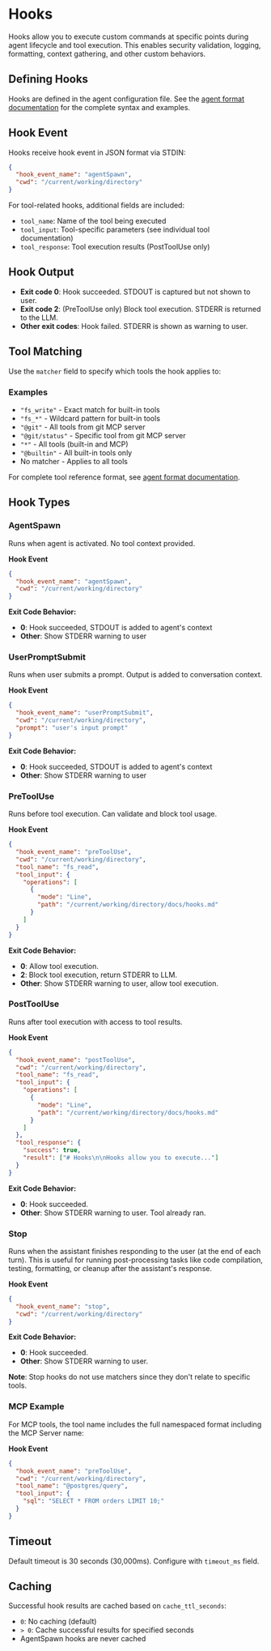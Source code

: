 # Hooks

Hooks allow you to execute custom commands at specific points during agent lifecycle and tool execution. This enables security validation, logging, formatting, context gathering, and other custom behaviors.

## Defining Hooks

Hooks are defined in the agent configuration file. See the [agent format documentation](agent-format.md#hooks-field) for the complete syntax and examples.

## Hook Event

Hooks receive hook event in JSON format via STDIN:

```json
{
  "hook_event_name": "agentSpawn",
  "cwd": "/current/working/directory"
}
```

For tool-related hooks, additional fields are included:
- `tool_name`: Name of the tool being executed
- `tool_input`: Tool-specific parameters (see individual tool documentation)
- `tool_response`: Tool execution results (PostToolUse only)

## Hook Output

- **Exit code 0**: Hook succeeded. STDOUT is captured but not shown to user.
- **Exit code 2**: (PreToolUse only) Block tool execution. STDERR is returned to the LLM.
- **Other exit codes**: Hook failed. STDERR is shown as warning to user.

## Tool Matching

Use the `matcher` field to specify which tools the hook applies to:

### Examples
- `"fs_write"` - Exact match for built-in tools
- `"fs_*"` - Wildcard pattern for built-in tools
- `"@git"` - All tools from git MCP server
- `"@git/status"` - Specific tool from git MCP server
- `"*"` - All tools (built-in and MCP)
- `"@builtin"` - All built-in tools only
- No matcher - Applies to all tools

For complete tool reference format, see [agent format documentation](agent-format.md#tools-field).

## Hook Types

### AgentSpawn

Runs when agent is activated. No tool context provided.

**Hook Event**
```json
{
  "hook_event_name": "agentSpawn",
  "cwd": "/current/working/directory"
}
```

**Exit Code Behavior:**
- **0**: Hook succeeded, STDOUT is added to agent's context
- **Other**: Show STDERR warning to user

### UserPromptSubmit

Runs when user submits a prompt. Output is added to conversation context.

**Hook Event**
```json
{
  "hook_event_name": "userPromptSubmit",
  "cwd": "/current/working/directory",
  "prompt": "user's input prompt"
}
```

**Exit Code Behavior:**
- **0**: Hook succeeded, STDOUT is added to agent's context
- **Other**: Show STDERR warning to user

### PreToolUse

Runs before tool execution. Can validate and block tool usage.

**Hook Event**
```json
{
  "hook_event_name": "preToolUse",
  "cwd": "/current/working/directory",
  "tool_name": "fs_read",
  "tool_input": {
    "operations": [
      {
        "mode": "Line",
        "path": "/current/working/directory/docs/hooks.md"
      }
    ]
  }
}
```

**Exit Code Behavior:**
- **0**: Allow tool execution.
- **2**: Block tool execution, return STDERR to LLM.
- **Other**: Show STDERR warning to user, allow tool execution.

### PostToolUse

Runs after tool execution with access to tool results.

**Hook Event**
```json
{
  "hook_event_name": "postToolUse",
  "cwd": "/current/working/directory",
  "tool_name": "fs_read",
  "tool_input": {
    "operations": [
      {
        "mode": "Line",
        "path": "/current/working/directory/docs/hooks.md"
      }
    ]
  },
  "tool_response": {
    "success": true,
    "result": ["# Hooks\n\nHooks allow you to execute..."]
  }
}
```

**Exit Code Behavior:**
- **0**: Hook succeeded.
- **Other**: Show STDERR warning to user. Tool already ran.

### Stop

Runs when the assistant finishes responding to the user (at the end of each turn). 
This is useful for running post-processing tasks like code compilation, testing, formatting, 
or cleanup after the assistant's response.

**Hook Event**
```json
{
  "hook_event_name": "stop",
  "cwd": "/current/working/directory"
}
```

**Exit Code Behavior:**
- **0**: Hook succeeded.
- **Other**: Show STDERR warning to user.

**Note**: Stop hooks do not use matchers since they don't relate to specific tools.

### MCP Example

For MCP tools, the tool name includes the full namespaced format including the MCP Server name:

**Hook Event**
```json
{
  "hook_event_name": "preToolUse",
  "cwd": "/current/working/directory",
  "tool_name": "@postgres/query",
  "tool_input": {
    "sql": "SELECT * FROM orders LIMIT 10;"
  }
}
```

## Timeout

Default timeout is 30 seconds (30,000ms). Configure with `timeout_ms` field.

## Caching

Successful hook results are cached based on `cache_ttl_seconds`:
- `0`: No caching (default)
- `> 0`: Cache successful results for specified seconds
- AgentSpawn hooks are never cached